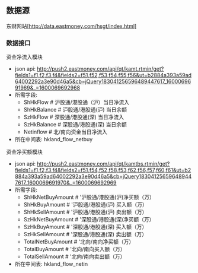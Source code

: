 ## 数据源
东财网站[http://data.eastmoney.com/hsgt/index.html]

### 数据接口
资金净流入模块
- json api: http://push2.eastmoney.com/api/qt/kamt.rtmin/get?fields1=f1,f2,f3,f4&fields2=f51,f52,f53,f54,f55,f56&ut=b2884a393a59ad64002292a3e90d46a5&cb=jQuery183041256596489447617_1600069691969&_=1600069692968
- 所需字段:   
    - ShHkFlow    # 沪股通/港股通（沪）当日净流入 
    - ShHkBalance # 沪股通/港股通(沪) 当日余额 
    - SzHkFlow    # 深股通/港股通(深) 当日净流入
    - SzHkBalance # 深股通/港股通(深) 当日余额
    - Netinflow   # 北/南向资金当日净流入
- 所在中间表: hkland_flow_netbuy

资金净买额模块 
- json api: http://push2.eastmoney.com/api/qt/kamtbs.rtmin/get?fields1=f1,f2,f3,f4&fields2=f51,f54,f52,f58,f53,f62,f56,f57,f60,f61&ut=b2884a393a59ad64002292a3e90d46a5&cb=jQuery183041256596489447617_1600069691970&_=1600069692969
- 所需字段: 
    - ShHkNetBuyAmount    # '沪股通/港股通(沪)净买额（万）
    - ShHkBuyAmount       # '沪股通/港股通(沪) 买入额（万）
    - ShHkSellAmount      # '沪股通/港股通(沪) 卖出额（万）
    - SzHkNetBuyAmount    # '深股通/港股通(深)净买额（万）
    - SzHkBuyAmount       # '深股通/港股通(深) 买入额（万）
    - SzHkSellAmount      # '深股通/港股通(深) 卖出额（万）
    - TotalNetBuyAmount   # '北向/南向净买额（万）
    - TotalBuyAmount      # '北向/南向买入额（万）
    - TotalSellAmount     # '北向/南向卖出额（万）
- 所在中间表: hkland_flow_netin